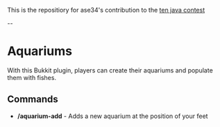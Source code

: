 This is the repositiory for ase34's contribution to the [ten java contest](http://tenjava.com)

--

Aquariums
=========

With this Bukkit plugin, players can create their aquariums and populate them with fishes.

Commands
--------

- **/aquarium-add** - Adds a new aquarium at the position of your feet